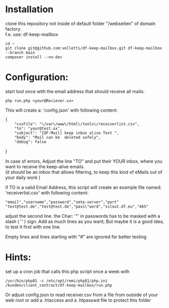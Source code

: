 Installation  
============
clone this repository not inside of default folder "/webseiten" of domain factory.  
f.e. use: df-keep-mailbox

    cd ~
    git clone git@github.com:velletti/df-keep-mailbox.git df-keep-mailbox --branch main
    composer install --no-dev


Configuration:
==============

start tool once with the email address that should receive all mails:

    php run.php <your@Reciever.xx>

This will create a: 'config.json' with following content:

    {
        "csvFile": "\/var\/www\/html\/tools\/receiverlist.csv",
        "to": "your@test.xx",
        "subject": "[DF-Mail] keep inbox alive Test ",
        "body": "Mail can be  deleted safely",
        "debug": false
}

In case of errors, Adjust the line "TO" and put their YOUR inbox, where you want to receive the keep-alive emails.  
(it should be an inbox that allows filtering, to keep this kind of eMails out of your daily work )

if TO is a valid Email Address, this script will create an example file named: 'receiverlist.csv' with following content:

    "email","username","password","smtp-server","port"
    "test@test.de","test@test.de","pass\"word","sslout.df.eu","465"


adjust the second line. the Char: '"' in passwords has to be masked with a slash ( '\' ) sign. 
Add as much lines as you want; But maybe it is a good idea, to test it first with one line.

Empty lines and lines starting with "#" are ignored for better testing


Hints:
======

set up a cron job that calls this php script once a week with 

    /usr/bin/php81 -c /etc/opt/remi/php81/php.ini /kunden/client_contract/df-keep-mailbox/run.php

Or adjust config.json to read receiver.csv from a file from outside of your web root
or add a .htaccess and a .htpasswd file to protect this folder 
    




